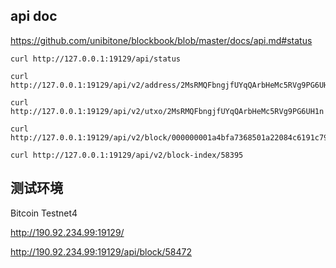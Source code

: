 
## api doc

https://github.com/unibitone/blockbook/blob/master/docs/api.md#status

```
curl http://127.0.0.1:19129/api/status

curl http://127.0.0.1:19129/api/v2/address/2MsRMQFbngjfUYqQArbHeMc5RVg9PG6UH1n

curl http://127.0.0.1:19129/api/v2/utxo/2MsRMQFbngjfUYqQArbHeMc5RVg9PG6UH1n

curl http://127.0.0.1:19129/api/v2/block/000000001a4bfa7368501a22084c6191c79ca178e1bcbf39f25a581302cfbc20

curl http://127.0.0.1:19129/api/v2/block-index/58395
```

## 测试环境

Bitcoin Testnet4

http://190.92.234.99:19129/

http://190.92.234.99:19129/api/block/58472
